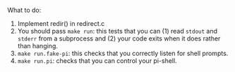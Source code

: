 What to do:

  1. Implement redir() in redirect.c
  2. You should pass `make run`: this tests that you can (1) read `stdout`
  and `stderr` from a subprocess and (2) your code exits when it does rather
  than hanging.
  3. `make run.fake-pi`: this checks that you correctly listen for shell 
  prompts.
  4. `make run.pi`: checks that you can control your pi-shell.
